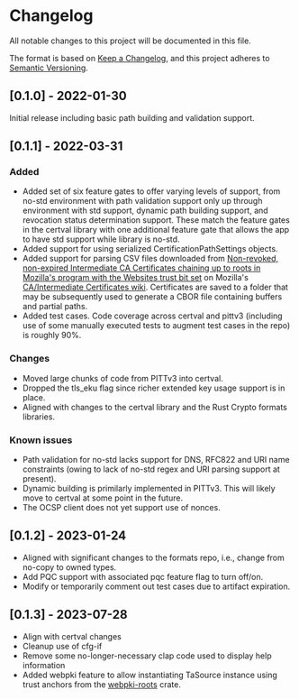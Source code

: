 # Changelog
All notable changes to this project will be documented in this file.

The format is based on [Keep a Changelog](https://keepachangelog.com/en/1.0.0/),
and this project adheres to [Semantic Versioning](https://semver.org/spec/v2.0.0.html).

## [0.1.0] - 2022-01-30

Initial release including basic path building and validation support.

## [0.1.1] - 2022-03-31

### Added
- Added set of six feature gates to offer varying levels of support, from no-std environment with path validation support 
only up through environment with std support, dynamic path building support, and revocation status determination support. 
These match the feature gates in the certval library with one additional feature gate that allows the app to have std 
support while library is no-std.
- Added support for using serialized CertificationPathSettings objects.
- Added support for parsing CSV files downloaded from [Non-revoked, non-expired Intermediate CA Certificates chaining up to roots in Mozilla's program with the Websites trust bit set](https://ccadb-public.secure.force.com/mozilla/MozillaIntermediateCertsCSVReport) 
on Mozilla's [CA/Intermediate Certificates wiki](https://wiki.mozilla.org/CA/Intermediate_Certificates). Certificates are saved
to a folder that may be subsequently used to generate a CBOR file containing buffers and partial paths. 
- Added test cases. Code coverage across certval and pittv3 (including use of some manually executed tests to augment test 
cases in the repo) is roughly 90%.

### Changes
- Moved large chunks of code from PITTv3 into certval.
- Dropped the tls_eku flag since richer extended key usage support is in place.
- Aligned with changes to the certval library and the Rust Crypto formats libraries.

### Known issues
- Path validation for no-std lacks support for DNS, RFC822 and URI name constraints (owing to lack of no-std regex and URI parsing support at present).
- Dynamic building is primilarly implemented in PITTv3. This will likely move to certval at some point in the future.
- The OCSP client does not yet support use of nonces.

## [0.1.2] - 2023-01-24

- Aligned with significant changes to the formats repo, i.e., change from no-copy to owned types.
- Add PQC support with associated pqc feature flag to turn off/on.
- Modify or temporarily comment out test cases due to artifact expiration.

## [0.1.3] - 2023-07-28

- Align with certval changes
- Cleanup use of cfg-if
- Remove some no-longer-necessary clap code used to display help information
- Added webpki feature to allow instantiating TaSource instance using trust anchors from the [webpki-roots](https://crates.io/crates/webpki-roots) crate.